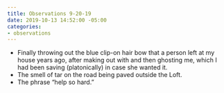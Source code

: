 ```yaml
---
title: Observations 9-20-19
date: 2019-10-13 14:52:00 -05:00
categories:
- observations
---
```


- Finally throwing out the blue clip-on hair bow that a person left at my house years ago, after making out with and then ghosting me, which I had been saving (platonically) in case she wanted it.
- The smell of tar on the road being paved outside the Loft.
- The phrase “help so hard.”